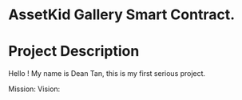 # AssetKid Gallery Smart Contract. 

# Project Description

Hello ! My name is Dean Tan, this is my first serious project.

Mission: 
Vision: 

